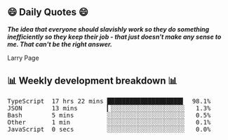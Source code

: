 ## 😄 Daily Quotes 😄

_**The idea that everyone should slavishly work so they do something inefficiently so they keep their job - that just doesn't make any sense to me. That can't be the right answer.**_

Larry Page



## 📊 Weekly development breakdown 📊

<pre>TypeScript  17 hrs 22 mins ████████████████████▌  98.1%
JSON        13 mins        ▎░░░░░░░░░░░░░░░░░░░░   1.3%
Bash        5 mins         ░░░░░░░░░░░░░░░░░░░░░   0.5%
Other       1 min          ░░░░░░░░░░░░░░░░░░░░░   0.1%
JavaScript  0 secs         ░░░░░░░░░░░░░░░░░░░░░   0.0%</pre>